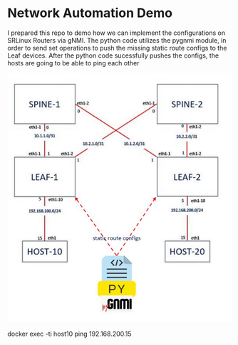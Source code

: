 # Network Automation Demo

I prepared this repo to demo how we can implement the configurations on SRLinux Routers via gNMI.
The python code utilizes the pygnmi module, in order to send set operations to push the missing static route configs to the Leaf devices.
After the python code sucessfully pushes the configs, the hosts are going to be able to ping each other

![](schema.JPG)



docker exec -ti host10 ping 192.168.200.15
